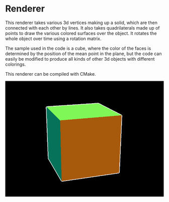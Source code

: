 # Renderer

This renderer takes various 3d vertices making up a solid, which are then connected with each other by lines. It also takes quadrilaterals made up of points to draw the various colored surfaces over the object.
It rotates the whole object over time using a rotation matrix.

The sample used in the code is a cube, where the color of the faces is determined by the position of the mean point in the plane, but the code can easily be modified to produce all kinds of other 3d objects with different colorings.

This renderer can be compiled with CMake.

![Game Image](screenshot.png)
